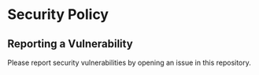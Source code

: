 # Security Policy

## Reporting a Vulnerability

Please report security vulnerabilities by opening an issue in this repository.